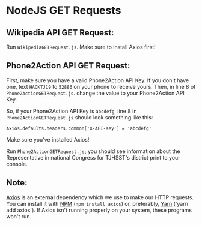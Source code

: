 # NodeJS GET Requests

## Wikipedia API GET Request: 

Run `WikipediaGETRequest.js`. Make sure to install Axios first!

## Phone2Action API GET Request:

First, make sure you have a valid Phone2Action API Key. If you don't have one, text `HACKTJ19` to `52886` on your phone to receive yours. Then, in line 8 of `Phone2ActionGETRequest.js`. change the value to your Phone2Action API Key.

So, if your Phone2Action API Key is `abcdefg`, line 8 in `Phone2ActionGETRequest.js` should look something like this:

```
Axios.defaults.headers.common['X-API-Key'] = 'abcdefg'
```
Make sure you've installed Axios!

Run `Phone2ActionGETRequest.js`; you should see information about the Representative in national Congress for TJHSST's district print to your console. 

## Note: 

[Axios](https://github.com/axios/axios) is an external dependency which we use to make our HTTP requests. You can install it with [NPM](https://www.npmjs.com/get-npm) (`npm install axios`) or, preferably, [Yarn](https://yarnpkg.com/en/docs/install) ('yarn add axios`). If Axios isn't running properly on your system, these programs won't run.